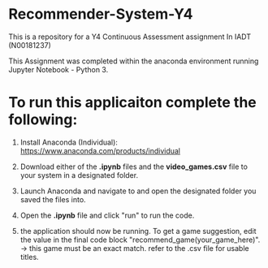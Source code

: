 # Recommender-System-Y4
This is a repository for a Y4 Continuous Assessment assignment In IADT (N00181237)

This Assignment was completed within the anaconda environment running Jupyter Notebook - Python 3. 

# To run this applicaiton complete the following:

1. Install Anaconda (Individual): https://www.anaconda.com/products/individual

2. Download either of the **.ipynb** files and the **video_games.csv** file to your system in a designated folder. 

3. Launch Anaconda and navigate to and open the designated folder you saved the files into. 

4. Open the **.ipynb** file and click "run" to run the code. 

5. the application should now be running. To get a game suggestion, edit the value in the final code block "recommend_game(your_game_here)". -> this game must be an exact match. refer to the .csv file for usable titles.

